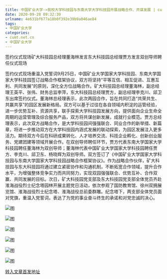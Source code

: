 ```yaml
---
title: 中国矿业大学->我校大学科技园与东南大学大学科技园开展战略合作、共谋发展 | cumt.net.cn
date: 2020-09-28 09:32:39
urlname: 4e631bf677a18b0f392e39b9a046ae84
tags: 
- 中国矿业大学
categories:
- cumt.net.cn
- 中国矿业大学
---
```

签约仪式现场矿大科技园总经理董海林发言东大科技园总经理贾方发言双创导师聘任仪式现场

签约仪式现场重温入党誓词9月25日，中国矿业大学国家大学科技园、东南大学国家大学科技园签订战略合作框架协议，双方将坚持“平等互信、相互促进、互惠互利、共同发展”的原则，深化全方位战略合作。矿大科技园总经理董海林，副总经理王英平、张伟、财务总监李萍，东大科技园总经理贾方，副总经理李克川、邱卫东出席签约仪式。董海林总经理表示，此次两园合作，旨在共同打造“共荣共生、共赢共享”的园区发展新格局。双方可以基于过往在各自领域内积淀的运管经验，进一步优势互补、资源共享，联手探索大学科技园发展方向，提供面向企业生命全周期的运营管理及综合服务产品，双方将共谋创新发展，成就行业模范。贾方总经理表示，此次双方战略合作，是大学科技园间强强联合、同业合作的新举措、新篇章，将进一步推动双方在大学科技园内涵式发展的联动探索，为园区发展注入更多活力。期待双方今后在科研成果转化、人才培养交流、科技企业孵化、创新创业服务、党建团建等领域开展合作。在双创导师聘任环节，贾方代表东南大学国家大学科技园聘任董海林为双创导师；董海林代表中国矿业大学国家大学科技园聘任贾方、李克川、邱卫东、杨晓辉为双创导师。双方签订了《中国矿业大学国家大学科技园与东南大学国家大学科技园战略合作框架协议》。作为战略合作伙伴，矿大科技园与东大科技园将通过建立紧密协作和沟通机制，不断拓宽合作领域，提升合作水平，为增强整体竞争实力而共同努力，实现双园强强联合、优势互补、合作双赢、共同发展的目标。次日，矿大科技园党支部及东大科技园党支部全体党员齐赴淮海战役烈士纪念塔园林开展主题党日活动，依次参观了国防教育馆、徐州双拥展览馆、淮海战役烈士纪念塔、淮海战役总前委群雕。纪念塔下，两支部全体党员面对党旗，重温入党誓词，表达了为党的事业奋斗终生的承诺和对党忠诚的决心。

![图](http://xwzx.cumt.edu.cn/_upload/article/images/8d/99/4796c3f3408e8de45590baf3dcd6/5da51ae8-6267-4b8a-b2c1-a0bec2eb4d8c.jpg)

![图](http://xwzx.cumt.edu.cn/_upload/article/images/8d/99/4796c3f3408e8de45590baf3dcd6/f0e59360-0dd5-4960-81f2-ef1f4b7f6a53.png)

![图](http://xwzx.cumt.edu.cn/_upload/article/images/8d/99/4796c3f3408e8de45590baf3dcd6/32802bfd-4412-4f8d-a3e6-b95d2003a3c4.png)

![图](http://xwzx.cumt.edu.cn/_upload/article/images/8d/99/4796c3f3408e8de45590baf3dcd6/a4e58194-e0f4-43ab-9284-06f0a6719e47.jpg)

![图](http://xwzx.cumt.edu.cn/_upload/article/images/8d/99/4796c3f3408e8de45590baf3dcd6/1d78f4af-30c8-4aea-91fa-b9262d5b1e44.jpg)

![图](http://xwzx.cumt.edu.cn/_upload/article/images/8d/99/4796c3f3408e8de45590baf3dcd6/f59a85af-d0c1-42b6-8ba0-a14646c9bb11.jpg)

[转入文章首发地址](http://xwzx.cumt.edu.cn/ca/af/c523a576175/page.htm)